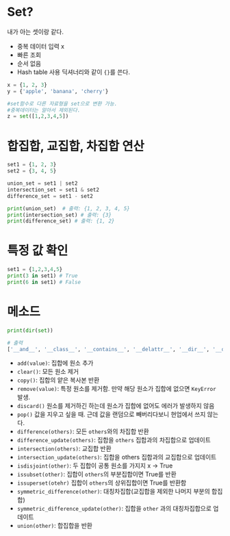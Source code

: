 # Set?
내가 아는 셋이랑 같다. 
- 중복 데이터 입력 x 
- 빠른 조회
- 순서 없음
- Hash table 사용
딕셔너리와 같이 `{}`를 쓴다.
```python
x = {1, 2, 3}
y = {'apple', 'banana', 'cherry'}

#set함수로 다른 자료형을 set으로 변환 가능.
#중복데이터는 알아서 제외된다.
z = set([1,2,3,4,5])
```
# 합집합, 교집합, 차집합 연산
```python
set1 = {1, 2, 3}
set2 = {3, 4, 5}

union_set = set1 | set2
intersection_set = set1 & set2 
difference_set = set1 - set2 

print(union_set)  # 출력: {1, 2, 3, 4, 5}
print(intersection_set) # 출력: {3}
print(difference_set) # 출력: {1, 2}
```
# 특정 값 확인
```python
set1 = {1,2,3,4,5}
print(3 in set1) # True
print(6 in set1) # False
```

# 메소드
```python
print(dir(set))

# 출력
['__and__', '__class__', '__contains__', '__delattr__', '__dir__', '__doc__', '__eq__', '__format__', '__ge__', '__getattribute__', '__gt__', '__hash__', '__iand__', '__ior__', '__isub__', '__ixor__', '__le__', '__len__', '__lt__', '__ne__', '__new__', '__or__', '__rand__', '__reduce__', '__reduce_ex__', '__repr__', '__ror__', '__rsub__', '__rxor__', '__setattr__', '__sizeof__', '__str__', '__sub__', '__subclasshook__', '__xor__', 'add', 'clear', 'copy', 'difference', 'difference_update', 'discard', 'intersection', 'intersection_update', 'isdisjoint', 'issubset', 'issuperset', 'pop', 'remove', 'symmetric_difference', 'symmetric_difference_update', 'union', 'update']
```

- `add(value)`: 집합에 원소 추가
- `clear()`: 모든 원소 제거
- `copy()`: 집합의 얕은 복사본 반환
- `remove(value)`: 특정 원소를 제거함. 만약 해당 원소가 집합에 없으면 `KeyError` 발생.
- `discard()` 원소를 제거하긴 하는데 원소가 집합에 없어도 에러가 발생하지 않음
- `pop()` 값을 지우고 싶을 때. 근데 값을 랜덤으로 빼버리다보니 현업에서 쓰지 않는다.
- `difference(others)`: 모든 `others`와의 차집합 반환
- `difference_update(others)`: 집합을 `others` 집합과의 차집합으로 업데이트
- `intersection(others)`: 교집합 반환
- `intersection_update(others)`: 집합을 others 집합과의 교집합으로 업데이트
- `isdisjoint(other)`: 두 집합이 공통 원소를 가지지 x -> True
- `issubset(other)`: 집합이 `others`의 부분집합이면 True를 반환
- `issuperset(otehr)` 집합이 `others`의 상위집합이면 True를 반환함
- `symmetric_difference(other)`: 대칭차집합(교집합을 제외한 나머지 부분의 합집합)
- `symmetric_difference_update(other)`: 집합을 `other` 과의 대칭차집합으로 업데이트
- `union(other)`: 합집합을 반환